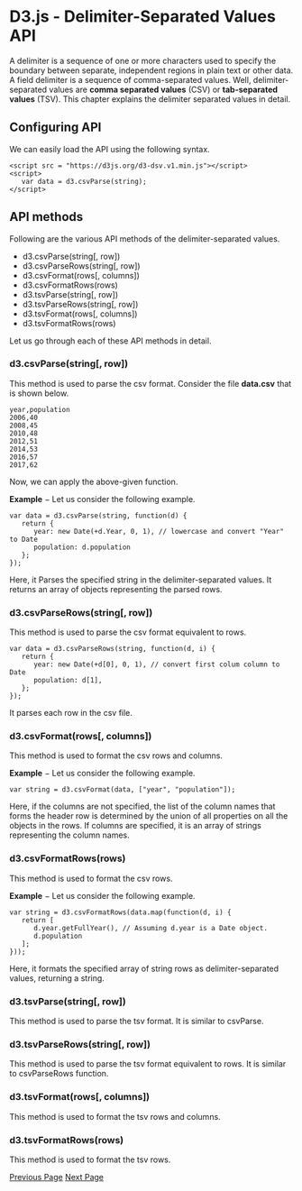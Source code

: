 # D3.js - Delimiter-Separated Values API
A delimiter is a sequence of one or more characters used to specify the boundary between separate, independent regions in plain text or other data. A field delimiter is a sequence of comma-separated values. Well, delimiter-separated values are **comma separated values** (CSV) or **tab-separated values** (TSV). This chapter explains the delimiter separated values in detail.

## Configuring API
We can easily load the API using the following syntax.

```
<script src = "https://d3js.org/d3-dsv.v1.min.js"></script>
<script>
   var data = d3.csvParse(string);
</script>
```
## API methods
Following are the various API methods of the delimiter-separated values.

   * d3.csvParse(string[, row])
   * d3.csvParseRows(string[, row])
   * d3.csvFormat(rows[, columns])
   * d3.csvFormatRows(rows)
   * d3.tsvParse(string[, row])
   * d3.tsvParseRows(string[, row])
   * d3.tsvFormat(rows[, columns])
   * d3.tsvFormatRows(rows)

Let us go through each of these API methods in detail.

### d3.csvParse(string[, row])
This method is used to parse the csv format. Consider the file **data.csv** that is shown below.

```
year,population
2006,40
2008,45
2010,48
2012,51
2014,53
2016,57
2017,62
```
Now, we can apply the above-given function.

**Example** − Let us consider the following example.

```
var data = d3.csvParse(string, function(d) {
   return {
      year: new Date(+d.Year, 0, 1), // lowercase and convert "Year" to Date
      population: d.population
   };
});
```
Here, it Parses the specified string in the delimiter-separated values. It returns an array of objects representing the parsed rows.

### d3.csvParseRows(string[, row])
This method is used to parse the csv format equivalent to rows.

```
var data = d3.csvParseRows(string, function(d, i) {
   return {
      year: new Date(+d[0], 0, 1), // convert first colum column to Date
      population: d[1],
   };
});
```
It parses each row in the csv file.

### d3.csvFormat(rows[, columns])
This method is used to format the csv rows and columns.

**Example** − Let us consider the following example.

```
var string = d3.csvFormat(data, ["year", "population"]);
```
Here, if the columns are not specified, the list of the column names that forms the header row is determined by the union of all properties on all the objects in the rows. If columns are specified, it is an array of strings representing the column names.

### d3.csvFormatRows(rows)
This method is used to format the csv rows.

**Example** − Let us consider the following example.

```
var string = d3.csvFormatRows(data.map(function(d, i) {
   return [
      d.year.getFullYear(), // Assuming d.year is a Date object.
      d.population
   ];
}));
```
Here, it formats the specified array of string rows as delimiter-separated values, returning a string.

### d3.tsvParse(string[, row])
This method is used to parse the tsv format. It is similar to csvParse.

### d3.tsvParseRows(string[, row])
This method is used to parse the tsv format equivalent to rows. It is similar to csvParseRows function.

### d3.tsvFormat(rows[, columns])
This method is used to format the tsv rows and columns.

### d3.tsvFormatRows(rows)
This method is used to format the tsv rows.


[Previous Page](../d3js/d3js_requests_api.md) [Next Page](../d3js/d3js_timer_api.md) 
